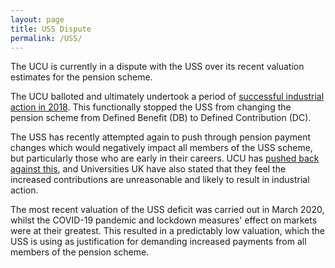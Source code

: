 ```yaml
---
layout: page
title: USS Dispute
permalink: /USS/
---
```

The UCU is currently in a dispute with the USS over its recent valuation estimates for the pension scheme. 

The UCU balloted and ultimately undertook a period of [successful industrial action in 2018](https://en.wikipedia.org/wiki/2018-2020_UK_higher_education_strikes). This functionally stopped the USS from changing the pension scheme from Defined Benefit (DB) to Defined Contribution (DC).

The USS has recently attempted again to push through pension payment changes which would negatively impact all members of the USS scheme, but particularly those who are early in their careers. UCU has [pushed back against this](https://www.ucu.org.uk/article/11437/UCU-response-to-USS-trustee-update), and Universities UK have also stated that they feel the increased contributions are unreasonable and likely to result in industrial action. 

The most recent valuation of the USS deficit was carried out in March 2020, whilst the COVID-19 pandemic and lockdown measures' effect on markets were at their greatest. This resulted in a predictably low valuation, which the USS is using as justification for demanding increased payments from all members of the pension scheme. 